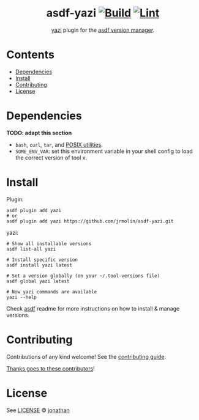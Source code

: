 <div align="center">

# asdf-yazi [![Build](https://github.com/jrmolin/asdf-yazi/actions/workflows/build.yml/badge.svg)](https://github.com/jrmolin/asdf-yazi/actions/workflows/build.yml) [![Lint](https://github.com/jrmolin/asdf-yazi/actions/workflows/lint.yml/badge.svg)](https://github.com/jrmolin/asdf-yazi/actions/workflows/lint.yml)

[yazi](https://github.com/jrmolin/asdf-yazi) plugin for the [asdf version manager](https://asdf-vm.com).

</div>

# Contents

- [Dependencies](#dependencies)
- [Install](#install)
- [Contributing](#contributing)
- [License](#license)

# Dependencies

**TODO: adapt this section**

- `bash`, `curl`, `tar`, and [POSIX utilities](https://pubs.opengroup.org/onlinepubs/9699919799/idx/utilities.html).
- `SOME_ENV_VAR`: set this environment variable in your shell config to load the correct version of tool x.

# Install

Plugin:

```shell
asdf plugin add yazi
# or
asdf plugin add yazi https://github.com/jrmolin/asdf-yazi.git
```

yazi:

```shell
# Show all installable versions
asdf list-all yazi

# Install specific version
asdf install yazi latest

# Set a version globally (on your ~/.tool-versions file)
asdf global yazi latest

# Now yazi commands are available
yazi --help
```

Check [asdf](https://github.com/asdf-vm/asdf) readme for more instructions on how to
install & manage versions.

# Contributing

Contributions of any kind welcome! See the [contributing guide](contributing.md).

[Thanks goes to these contributors](https://github.com/jrmolin/asdf-yazi/graphs/contributors)!

# License

See [LICENSE](LICENSE) © [jonathan](https://github.com/jrmolin/)
